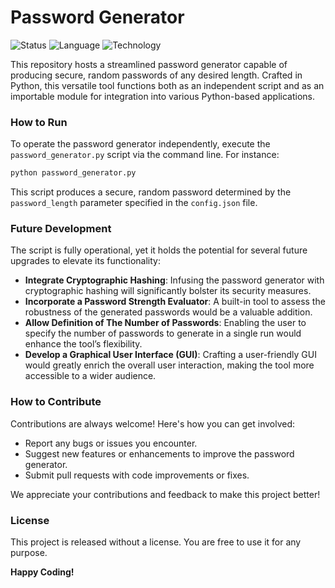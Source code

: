 # Password Generator

![Status](https://img.shields.io/badge/Status-Complete-brightgreen)
![Language](https://img.shields.io/badge/Python-v3.10+-yellow)
![Technology](https://img.shields.io/badge/JSON-Config-skyblue)

This repository hosts a streamlined password generator capable of producing secure, random passwords of any desired
length. Crafted in Python, this versatile tool functions both as an independent script and as an importable module for
integration into various Python-based applications.

### How to Run

To operate the password generator independently, execute the `password_generator.py` script via the command line. For
instance:

```bash
python password_generator.py
```

This script produces a secure, random password determined by the `password_length` parameter specified in
the `config.json` file.

### Future Development

The script is fully operational, yet it holds the potential for several future upgrades to elevate its functionality:

* **Integrate Cryptographic Hashing**: Infusing the password generator with cryptographic hashing will significantly
  bolster
  its security measures.
* **Incorporate a Password Strength Evaluator**: A built-in tool to assess the robustness of the generated passwords
  would
  be a valuable addition.
* **Allow Definition of The Number of Passwords**: Enabling the user to specify the number of passwords to generate in a
  single run would enhance the tool’s flexibility.
* **Develop a Graphical User Interface (GUI)**: Crafting a user-friendly GUI would greatly enrich the overall user
  interaction, making the tool more accessible to a wider audience.

### How to Contribute

Contributions are always welcome! Here's how you can get involved:

* Report any bugs or issues you encounter.
* Suggest new features or enhancements to improve the password generator.
* Submit pull requests with code improvements or fixes.

We appreciate your contributions and feedback to make this project better!

### License

This project is released without a license. You are free to use it for any purpose.

**Happy Coding!**